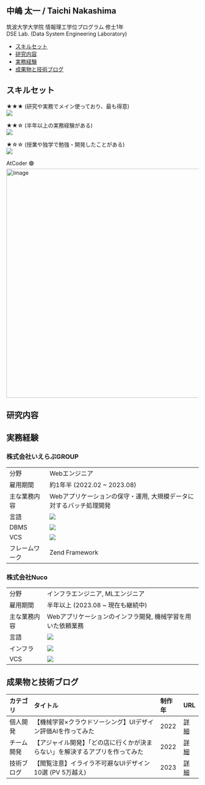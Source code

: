 ## 中嶋 太一 / Taichi Nakashima

筑波大学大学院 情報理工学位プログラム 修士1年  
DSE Lab. (Data System Engineering Laboratory)

- [スキルセット](#スキルセット)
- [研究内容](#研究内容)
- [実務経験](#実務経験)
- [成果物と技術ブログ](#成果物と技術ブログ)

## スキルセット

★★★ (研究や実務でメイン使っており、最も得意)  
![](https://skillicons.dev/icons?i=py,anaconda,pytorch,php,git,github,gitlab,bash,linux)

★★☆ (半年以上の実務経験がある)  
![](https://skillicons.dev/icons?i=aws,terraform,docker,githubactions,mysql,html,css,js,jquery)

★☆☆ (授業や独学で勉強・開発したことがある)  
![](https://skillicons.dev/icons?i=r,c,cpp,java,kotlin,perl,ts,ruby,laravel,rails,vite,androidstudio,figma,ai)

AtCoder 🟢  
<img width="600" alt="image" src="https://github.com/9re-pe/9re-pe/assets/88223184/e2bcdc27-90a0-4ac7-bf94-89deca5a9000">


## 研究内容


## 実務経験

### 株式会社いえらぶGROUP

||| 
| ---------- | ----------- | 
| 分野        | Webエンジニア | 
| 雇用期間     | 約1年半 (2022.02 ~ 2023.08) | 
| 主な業務内容 | Webアプリケーションの保守・運用, 大規模データに対するバッチ処理開発 | 
| 言語        | ![](https://skillicons.dev/icons?i=php,js,html,css) |
| DBMS       | ![](https://skillicons.dev/icons?i=mysql) |
| VCS        | ![](https://skillicons.dev/icons?i=git,gitlab) |
| フレームワーク | Zend Framework |


### 株式会社Nuco

||| 
| ---------- | ----------- | 
| 分野        | インフラエンジニア, MLエンジニア | 
| 雇用期間    | 半年以上 (2023.08 ~ 現在も継続中) | 
| 主な業務内容 | Webアプリケーションのインフラ開発, 機械学習を用いた依頼業務 | 
| 言語        | ![](https://skillicons.dev/icons?i=py,terraform) |
| インフラ     | ![](https://skillicons.dev/icons?i=aws,docker,githubactions) |
| VCS        | ![](https://skillicons.dev/icons?i=git,github) |


## 成果物と技術ブログ

| カテゴリ | タイトル | 制作年 | URL | 
| :---------- | :----------- | :----------- | :----------- | 
| 個人開発 | 【機械学習×クラウドソーシング】UIデザイン評価AIを作ってみた | 2022 | [詳細](https://zenn.dev/9re_pe/articles/ui-judging-ai) |
| チーム開発 | 【アジャイル開発】「どの店に行くかが決まらない」を解決するアプリを作ってみた | 2022 | [詳細](https://zenn.dev/9re_pe/articles/agile-meshireco) |
| 技術ブログ | 【閲覧注意】イライラ不可避なUIデザイン10選 (PV 5万越え) | 2023 | [詳細](https://qiita.com/9re-pe/items/0296f8a8c11490efda21) |


